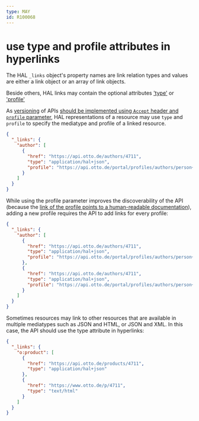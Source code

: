 ```yaml
---
type: MAY
id: R100068
---
```


# use type and profile attributes in hyperlinks

The HAL `_links` object's property names are link relation types and values are either a link object or an array of link objects.

Beside others, HAL links may contain the optional attributes ['type'](https://tools.ietf.org/html/draft-kelly-json-hal-08#section-5.3) or ['profile'](https://tools.ietf.org/html/draft-kelly-json-hal-08#section-5.6)

As [versioning](./guidelines/020_guidelines/080_versioning/0000_index.md) of APIs [should be implemented using `Accept` header and `profile` parameter](./guidelines/020_guidelines/080_versioning/1040_should-use-accept-header-with-profile-parameter.md), HAL representations of a resource may use `type` and `profile` to specify the mediatype and profile of a linked resource.

```json
{
  "_links": {
    "author": [
      {
        "href": "https://api.otto.de/authors/4711",
        "type": "application/hal+json",
        "profile": "https://api.otto.de/portal/profiles/authors/person+v1"
      }
    ]
  }
}
```

While using the profile parameter improves the discoverability of the API (because the [link of the profile points to a human-readable documentation](./guidelines/020_guidelines/040_hypermedia/4010_must-use-resolvable-profile-urls.md)), adding a new profile requires the API to add links for every profile:

```json
{
  "_links": {
    "author": [
      {
        "href": "https://api.otto.de/authors/4711",
        "type": "application/hal+json",
        "profile": "https://api.otto.de/portal/profiles/authors/person+v1"
      },
      {
        "href": "https://api.otto.de/authors/4711",
        "type": "application/hal+json",
        "profile": "https://api.otto.de/portal/profiles/authors/person+v2"
      }
    ]
  }
}
```

Sometimes resources may link to other resources that are available in multiple mediatypes such as JSON and HTML, or JSON and XML.
In this case, the API should use the type attribute in hyperlinks:

```json
{
  "_links": {
    "o:product": [
      {
        "href": "https://api.otto.de/products/4711",
        "type": "application/hal+json"
      },
      {
        "href": "https://www.otto.de/p/4711",
        "type": "text/html"
      }
    ]
  }
}
```
